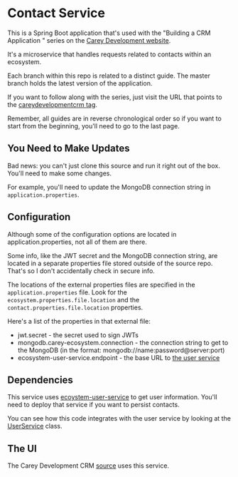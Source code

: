 # Contact Service

This is a Spring Boot application that's used with the "Building a CRM Application " series on the <a href="https://careydevelopment.us" target="_blank">Carey Development website</a>.

It's a microservice that handles requests related to contacts within an ecosystem.

Each branch within this repo is related to a distinct guide. The master branch holds the latest version of the application.

If you want to follow along with the series, just visit the URL that points to the <a href="https://careydevelopment.us/tag/careydevelopmentcrm" target="_blank">careydevelopmentcrm tag</a>. 

Remember, all guides are in reverse chronological order so if you want to start from the beginning, you'll need to go to the last page.

## You Need to Make Updates
Bad news: you can't just clone this source and run it right out of the box. You'll need to make some changes.

For example, you'll need to update the MongoDB connection string in `application.properties`.

## Configuration
Although some of the configuration options are located in application.properties, not all of them are there.

Some info, like the JWT secret and the MongoDB connection string, are located in a separate properties file stored outside of the source repo. That's
so I don't accidentally check in secure info.

The locations of the external properties files are specified in the `application.properties` file. Look for the `ecosystem.properties.file.location` and the `contact.properties.file.location` properties.


Here's a list of the properties in that external file:
* jwt.secret - the secret used to sign JWTs
* mongodb.carey-ecosystem.connection - the connection string to get to the MongoDB (in the format: mongodb://name:password@server:port)
* ecosystem-user-service.endpoint - the base URL to <a href="https://github.com/careydevelopment/ecosystem-user-service">the user service</a>

## Dependencies

This service uses <a href="https://github.com/careydevelopment/ecosystem-user-service">ecoystem-user-service</a> to get user information. You'll
need to deploy that service if you want to persist contacts. 

You can see how this code integrates with the user service by looking at the <a href="https://github.com/careydevelopment/contact-service/blob/master/src/main/java/com/careydevelopment/contact/service/UserService.java">UserService</a> class.

## The UI
The Carey Development CRM <a href="https://github.com/careydevelopment/careydevelopmentcrm">source</a> uses this service.


